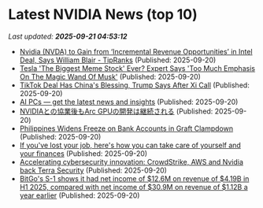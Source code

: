 # Latest NVIDIA News (top 10)
_Last updated: **2025-09-21 04:53:12**_

- [Nvidia (NVDA) to Gain from ‘Incremental Revenue Opportunities’ in Intel Deal, Says William Blair - TipRanks](https://slashdot.org/firehose.pl?op=view&amp;id=179386748) (Published: 2025-09-20)
- [Tesla 'The Biggest Meme Stock' Ever? Expert Says 'Too Much Emphasis On The Magic Wand Of Musk'](https://finance.yahoo.com/news/tesla-biggest-meme-stock-ever-033114090.html) (Published: 2025-09-20)
- [TikTok Deal Has China's Blessing, Trump Says After Xi Call](https://www.ndtvprofit.com/business/tiktok-deal-has-chinas-blessing-trump-says-after-xi-call) (Published: 2025-09-20)
- [AI PCs — get the latest news and insights](https://freerepublic.com/focus/f-chat/4341648/posts) (Published: 2025-09-20)
- [NVIDIAとの協業後もArc GPUの開発は継続される](https://northwood.blog.fc2.com/blog-entry-12853.html) (Published: 2025-09-20)
- [Philippines Widens Freeze on Bank Accounts in Graft Clampdown](https://biztoc.com/x/eef7cfa30d59b23b) (Published: 2025-09-20)
- [If you've lost your job, here's how you can take care of yourself and your finances](https://biztoc.com/x/1803f9d0da162db1) (Published: 2025-09-20)
- [Accelerating cybersecurity innovation: CrowdStrike, AWS and Nvidia back Terra Security](https://siliconangle.com/2025/09/19/cybersecurity-startup-accelerator-crowdstrikefalcon/) (Published: 2025-09-20)
- [BitGo's S-1 shows it had net income of $12.6M on revenue of $4.19B in H1 2025, compared with net income of $30.9M on revenue of $1.12B a year earlier](https://biztoc.com/x/2ff48cfbb0d19f7e) (Published: 2025-09-20)
